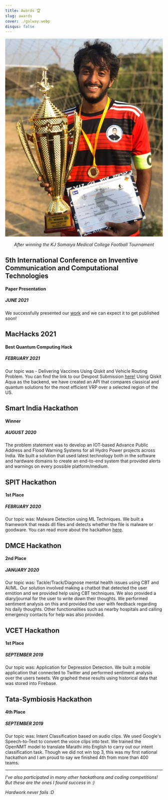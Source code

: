 ```yaml
---
title: Awards 🏆
slug: awards
cover: ./galway.webp
disqus: false
---
```


![KJ Trophy](football.webp)

<div style="text-align: center;">
<span style="font-style: italic;">After winning the KJ Somaiya Medical College Football Tournament</span>
</div>

## 5th International Conference on Inventive Communication and Computational Technologies

<h4>Paper Presentation</h4>
<h5>JUNE 2021</h5>

We successfully presented our [work](https://github.com/kad99kev/FGTD) and we can expect it to get published soon!

## MacHacks 2021

<h4>Best Quantum Computing Hack</h4>
<h5>FEBRUARY 2021 </h5>

Our topic was - Delivering Vaccines Using Qiskit and Vehicle Routing Problem. You can find the link to our Devpost Submission [here!](https://devpost.com/software/quantum-computing-submission) Using Qiskit Aqua as the backend, we have created an API that compares classical and quantum solutions for the most efficient VRP over a selected region of the US.

## Smart India Hackathon

<h4>Winner</h4>
<h5>AUGUST 2020</h5>

The problem statement was to develop an IOT-based Advance Public Address and Flood Warning Systems for all Hydro Power projects across India. We built a solution that used latest technology both in the software and hardware domains to create an end-to-end system that provided alerts and warnings on every possible platform/medium.

## SPIT Hackathon

<h4>1st Place</h4>
<h5>FEBRUARY 2020</h5>

Our topic was: Malware Detection using ML Techniques. We built a framework that reads dll files and detects whether the file is malware or goodware. You can read more about the hackathon <a href="https://spark.spit.ac.in/csi-s-p-i-t-hackathon-2020/" target="_blank">here</a>.

## DMCE Hackathon

<h4>2nd Place</h4>
<h5>JANUARY 2020</h5>

Our topic was: Tackle/Track/Diagnose mental health issues using CBT and AI/ML. Our solution involved making a chatbot that detected the user emotion and we provided help using CBT techniques. We also provided a diary/journal for the user to write down their thoughts. We performed sentiment analysis on this and provided the user with feedback regarding his daily thoughts. Other functionalities such as nearby hospitals and calling emergency contacts for help was also provided.



## VCET Hackathon

<h4>1st Place</h4>
<h5>SEPTEMBER 2019</h5>

Our topic was: Application for Depression Detection. We built a mobile application that connected to Twitter and performed sentiment analysis over the users tweets. We graphed these results using historical data that was stored into Firebase.

## Tata-Symbiosis Hackathon

<h4>4th Place</h4>
<h5>SEPTEMBER 2019</h5>

Our topic was: Intent Classification based on audio clips. We used Google's Speech-to-Text to convert the voice clips into text. We trained the OpenNMT model to translate Marathi into English to carry out our intent classification task. Though we did not win top 3, this was my first national hackathon and I am proud to say we finished 4th from more than 400 teams.

---

*I've also participated in many other hackathons and coding competitions! But these are the ones I found success in :)*

*Hardwork never fails :D*
